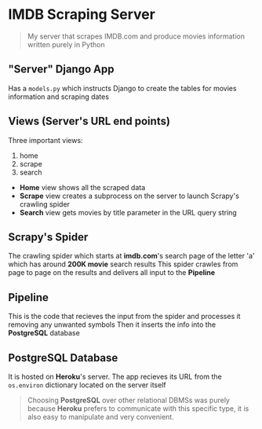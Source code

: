 # IMDB Scraping Server
> My server that scrapes IMDB.com and produce movies information written purely in Python

## "Server" Django App
Has a `models.py` which instructs Django to create the tables for movies information and scraping dates

## Views (Server's URL end points)
Three important views: 
1. home 
2. scrape 
3. search

* **Home** view shows all the scraped data
* **Scrape** view creates a subprocess on the server to launch Scrapy's crawling spider
* **Search** view gets movies by title parameter in the URL query string

## Scrapy's Spider
The crawling spider which starts at **imdb.com**'s search page of the letter 'a' which has around **200K movie** search results
This spider crawles from page to page on the results and delivers all input to the **Pipeline**

## Pipeline
This is the code that recieves the input from the spider and processes it removing any unwanted symbols
Then it inserts the info into the **PostgreSQL** database

## PostgreSQL Database
It is hosted on **Heroku**'s server. The app recieves its URL from the `os.environ` dictionary located on the server itself

> Choosing **PostgreSQL** over other relational DBMSs was purely because **Heroku** prefers to communicate with this specific type, it is also easy to manipulate and very convenient.
